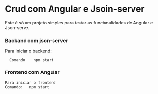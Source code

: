 # Crud com Angular e Jsoin-server

Este é só um projeto simples para testar as funcionalidades do Angular e Json-serve.


### Backand com json-server
Para iniciar o backend:
   
      Comando:   npm start


### Frontend com Angular
    Para iniciar o frontend
    Comando:   npm start